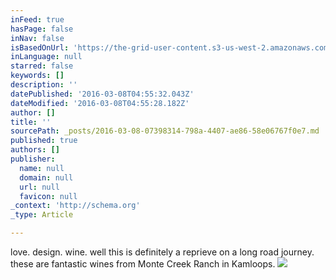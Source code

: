 ```yaml
---
inFeed: true
hasPage: false
inNav: false
isBasedOnUrl: 'https://the-grid-user-content.s3-us-west-2.amazonaws.com/f41c8713-0731-433d-88b1-245c3161a2fb.png'
inLanguage: null
starred: false
keywords: []
description: ''
datePublished: '2016-03-08T04:55:32.043Z'
dateModified: '2016-03-08T04:55:28.182Z'
author: []
title: ''
sourcePath: _posts/2016-03-08-07398314-798a-4407-ae86-58e06767f0e7.md
published: true
authors: []
publisher:
  name: null
  domain: null
  url: null
  favicon: null
_context: 'http://schema.org'
_type: Article

---
```

love. design. wine. well this is definitely a reprieve on a long road journey. these are fantastic wines from Monte Creek Ranch in Kamloops.
![](https://s3-us-west-2.amazonaws.com/the-grid-img/p/9b775dfbe49625b8618cc2f14130809504185d1a.png)